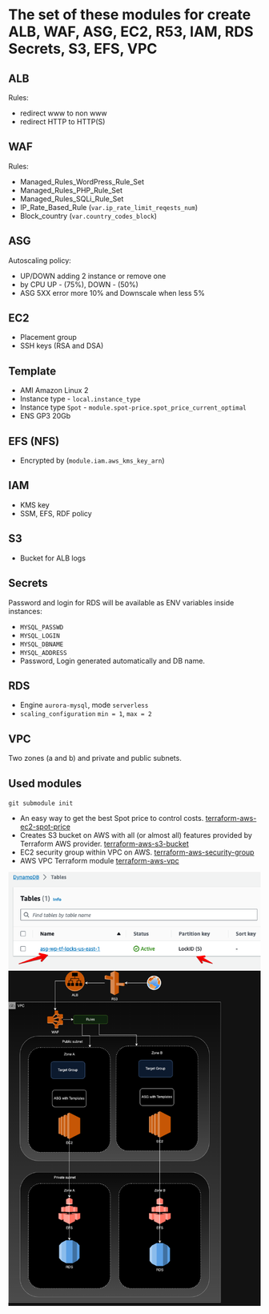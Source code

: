 # The set of these modules for create ALB, WAF, ASG, EC2, R53, IAM, RDS Secrets, S3, EFS, VPC

## ALB

Rules:

- redirect www to non www
- redirect HTTP to HTTP(S)

## WAF

Rules:

- Managed_Rules_WordPress_Rule_Set
- Managed_Rules_PHP_Rule_Set
- Managed_Rules_SQLi_Rule_Set
- IP_Rate_Based_Rule (`var.ip_rate_limit_reqests_num`)
- Block_country (`var.country_codes_block`)

## ASG

Autoscaling policy:

- UP/DOWN adding 2 instance or remove one
- by CPU UP - (75%), DOWN - (50%)
- ASG 5XX error more 10% and Downscale when less 5%

## EC2

- Placement group
- SSH keys (RSA and DSA)

## Template

- AMI Amazon Linux 2
- Instance type - `local.instance_type`
- Instance type `Spot` - `module.spot-price.spot_price_current_optimal`
- ENS GP3 20Gb
  

## EFS (NFS)

- Encrypted by (`module.iam.aws_kms_key_arn`)

## IAM

- KMS key
- SSM, EFS, RDF policy

## S3

- Bucket for ALB logs

## Secrets

Password and login for RDS will be available as ENV variables inside instances:

- `MYSQL_PASSWD`
- `MYSQL_LOGIN`
- `MYSQL_DBNAME`
- `MYSQL_ADDRESS`
- Password, Login generated automatically and DB name.

## RDS

- Engine `aurora-mysql`, mode `serverless`
- `scaling_configuration` `min = 1`, `max = 2`

## VPC

Two zones (a and b) and private and public subnets.


## Used modules

`git submodule init`

- An easy way to get the best Spot price to control costs. [terraform-aws-ec2-spot-price](https://github.com/fivexl/terraform-aws-ec2-spot-price)
- Creates S3 bucket on AWS with all (or almost all) features provided by Terraform AWS provider. [terraform-aws-s3-bucket](https://github.com/terraform-aws-modules/terraform-aws-s3-bucket)
- EC2 security group within VPC on AWS. [terraform-aws-security-group](https://github.com/terraform-aws-modules/terraform-aws-security-group)
- AWS VPC Terraform module [terraform-aws-vpc](https://github.com/terraform-aws-modules/terraform-aws-vpc)

![Alt text](https://github.com/rmalenko/terraform-module-aws-alb-autoscaling-ec2/blob/main/docs/Amazon_DynamoDB.png)
![Alt text](https://github.com/rmalenko/terraform-module-aws-alb-autoscaling-ec2/blob/main/docs/aws-asg-wp.drawio.png)
